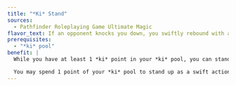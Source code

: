 ```yaml
---
title: "*Ki* Stand"
sources:
  - Pathfinder Roleplaying Game Ultimate Magic
flavor_text: If an opponent knocks you down, you swiftly rebound with an attack.
prerequisites:
  - "*ki* pool"
benefit: |
  While you have at least 1 *ki* point in your *ki* pool, you can stand up as a swift action that provokes attacks of opportunity.

  You may spend 1 point of your *ki* pool to stand up as a swift action without provoking attacks of opportunity.
---
```


